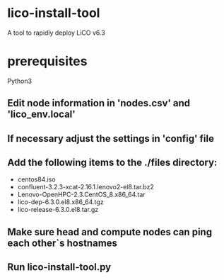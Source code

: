 # lico-install-tool
A tool to rapidly deploy LiCO v6.3

# prerequisites
Python3

## Edit node information in 'nodes.csv' and 'lico_env.local'
## If necessary adjust the settings in 'config' file

## Add the following items to the ./files directory:

- centos84.iso
- confluent-3.2.3-xcat-2.16.1.lenovo2-el8.tar.bz2
- Lenovo-OpenHPC-2.3.CentOS_8.x86_64.tar
- lico-dep-6.3.0.el8.x86_64.tgz
- lico-release-6.3.0.el8.tar.gz

## Make sure head and compute nodes can ping each other`s hostnames

## Run lico-install-tool.py

